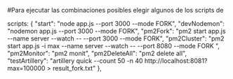 #Para ejecutar las combinaciones posibles elegir algunos de los scripts de

scripts: {
"start": "node app.js --port 3000 --mode FORK",
"devNodemon": "nodemon app.js --port 3000 --mode FORK",
"pm2Fork": "pm2 start app.js --name server --watch -- --port 3000 --mode FORK",
"pm2Cluster": "pm2 start app.js -i max --name server --watch -- --port 8080 --mode FORK ",
"pm2Monitor": "pm2 monit",
"pm2DeleteAll": "pm2 delete all",
"testArtillery": "artillery quick --count 50 -n 40 http://localhost:8081?max=100000 > result_fork.txt"
},
